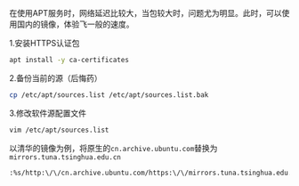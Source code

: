 在使用APT服务时，网络延迟比较大，当包较大时，问题尤为明显。此时，可以使用国内的镜像，体验飞一般的速度。

1.安装HTTPS认证包

```bash
apt install -y ca-certificates
```

2.备份当前的源（后悔药）

```bash
cp /etc/apt/sources.list /etc/apt/sources.list.bak
```

3.修改软件源配置文件

```bash
vim /etc/apt/sources.list
```

以清华的镜像为例，将原生的`cn.archive.ubuntu.com`替换为`mirrors.tuna.tsinghua.edu.cn`

```bash
:%s/http:\/\/cn.archive.ubuntu.com/https:\/\/mirrors.tuna.tsinghua.edu.cn/g
```
